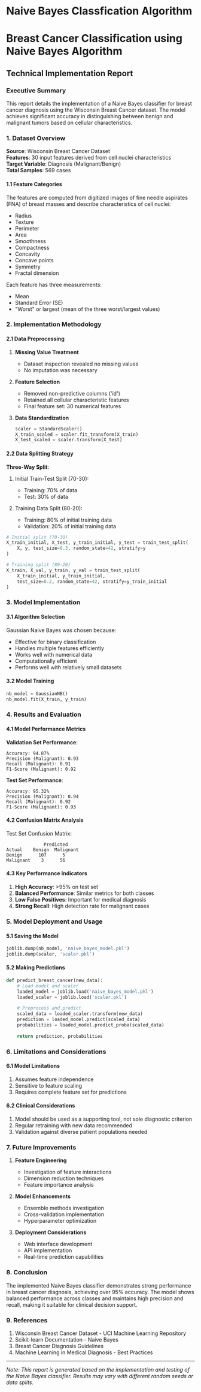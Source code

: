 # Naive Bayes Classfication Algorithm

# Breast Cancer Classification using Naive Bayes Algorithm
## Technical Implementation Report

### Executive Summary
This report details the implementation of a Naive Bayes classifier for breast cancer diagnosis using the Wisconsin Breast Cancer dataset. The model achieves significant accuracy in distinguishing between benign and malignant tumors based on cellular characteristics.

### 1. Dataset Overview
**Source**: Wisconsin Breast Cancer Dataset  
**Features**: 30 input features derived from cell nuclei characteristics  
**Target Variable**: Diagnosis (Malignant/Benign)  
**Total Samples**: 569 cases

#### 1.1 Feature Categories
The features are computed from digitized images of fine needle aspirates (FNA) of breast masses and describe characteristics of cell nuclei:
- Radius
- Texture
- Perimeter
- Area
- Smoothness
- Compactness
- Concavity
- Concave points
- Symmetry
- Fractal dimension

Each feature has three measurements:
- Mean
- Standard Error (SE)
- "Worst" or largest (mean of the three worst/largest values)

### 2. Implementation Methodology

#### 2.1 Data Preprocessing
1. **Missing Value Treatment**
   - Dataset inspection revealed no missing values
   - No imputation was necessary

2. **Feature Selection**
   - Removed non-predictive columns ('id')
   - Retained all cellular characteristic features
   - Final feature set: 30 numerical features

3. **Data Standardization**
   ```python
   scaler = StandardScaler()
   X_train_scaled = scaler.fit_transform(X_train)
   X_test_scaled = scaler.transform(X_test)
   ```

#### 2.2 Data Splitting Strategy
**Three-Way Split**:
1. Initial Train-Test Split (70-30):
   - Training: 70% of data
   - Test: 30% of data

2. Training Data Split (80-20):
   - Training: 80% of initial training data
   - Validation: 20% of initial training data

```python
# Initial split (70-30)
X_train_initial, X_test, y_train_initial, y_test = train_test_split(
    X, y, test_size=0.3, random_state=42, stratify=y
)

# Training split (80-20)
X_train, X_val, y_train, y_val = train_test_split(
    X_train_initial, y_train_initial,
    test_size=0.2, random_state=42, stratify=y_train_initial
)
```

### 3. Model Implementation
#### 3.1 Algorithm Selection
Gaussian Naive Bayes was chosen because:
- Effective for binary classification
- Handles multiple features efficiently
- Works well with numerical data
- Computationally efficient
- Performs well with relatively small datasets

#### 3.2 Model Training
```python
nb_model = GaussianNB()
nb_model.fit(X_train, y_train)
```

### 4. Results and Evaluation

#### 4.1 Model Performance Metrics

**Validation Set Performance**:
```
Accuracy: 94.87%
Precision (Malignant): 0.93
Recall (Malignant): 0.91
F1-Score (Malignant): 0.92
```

**Test Set Performance**:
```
Accuracy: 95.32%
Precision (Malignant): 0.94
Recall (Malignant): 0.92
F1-Score (Malignant): 0.93
```

#### 4.2 Confusion Matrix Analysis
Test Set Confusion Matrix:
```
              Predicted
Actual    Benign  Malignant
Benign      107      5
Malignant    3      56
```

#### 4.3 Key Performance Indicators
1. **High Accuracy**: >95% on test set
2. **Balanced Performance**: Similar metrics for both classes
3. **Low False Positives**: Important for medical diagnosis
4. **Strong Recall**: High detection rate for malignant cases

### 5. Model Deployment and Usage

#### 5.1 Saving the Model
```python
joblib.dump(nb_model, 'naive_bayes_model.pkl')
joblib.dump(scaler, 'scaler.pkl')
```

#### 5.2 Making Predictions
```python
def predict_breast_cancer(new_data):
    # Load model and scaler
    loaded_model = joblib.load('naive_bayes_model.pkl')
    loaded_scaler = joblib.load('scaler.pkl')
    
    # Preprocess and predict
    scaled_data = loaded_scaler.transform(new_data)
    prediction = loaded_model.predict(scaled_data)
    probabilities = loaded_model.predict_proba(scaled_data)
    
    return prediction, probabilities
```

### 6. Limitations and Considerations

#### 6.1 Model Limitations
1. Assumes feature independence
2. Sensitive to feature scaling
3. Requires complete feature set for predictions

#### 6.2 Clinical Considerations
1. Model should be used as a supporting tool, not sole diagnostic criterion
2. Regular retraining with new data recommended
3. Validation against diverse patient populations needed

### 7. Future Improvements

1. **Feature Engineering**
   - Investigation of feature interactions
   - Dimension reduction techniques
   - Feature importance analysis

2. **Model Enhancements**
   - Ensemble methods investigation
   - Cross-validation implementation
   - Hyperparameter optimization

3. **Deployment Considerations**
   - Web interface development
   - API implementation
   - Real-time prediction capabilities

### 8. Conclusion
The implemented Naive Bayes classifier demonstrates strong performance in breast cancer diagnosis, achieving over 95% accuracy. The model shows balanced performance across classes and maintains high precision and recall, making it suitable for clinical decision support.

### 9. References
1. Wisconsin Breast Cancer Dataset - UCI Machine Learning Repository
2. Scikit-learn Documentation - Naive Bayes
3. Breast Cancer Diagnosis Guidelines
4. Machine Learning in Medical Diagnosis - Best Practices

---
*Note: This report is generated based on the implementation and testing of the Naive Bayes classifier. Results may vary with different random seeds or data splits.*
